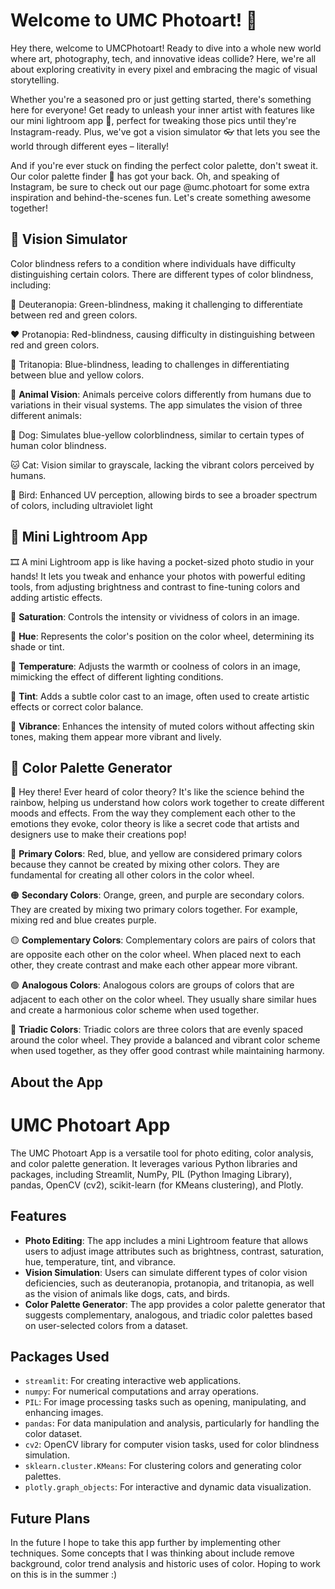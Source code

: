 # Welcome to UMC Photoart! 🎨

Hey there, welcome to UMCPhotoart! Ready to dive into a whole new world where art, photography, tech, and innovative ideas collide? Here, we're all about exploring creativity in every pixel and embracing the magic of visual storytelling.

Whether you're a seasoned pro or just getting started, there's something here for everyone! Get ready to unleash your inner artist with features like our mini lightroom app 📸, perfect for tweaking those pics until they're Instagram-ready. Plus, we've got a vision simulator 👓 that lets you see the world through different eyes – literally!

And if you're ever stuck on finding the perfect color palette, don't sweat it. Our color palette finder 🎨 has got your back. Oh, and speaking of Instagram, be sure to check out our page @umc.photoart for some extra inspiration and behind-the-scenes fun. Let's create something awesome together!

## 🦄 Vision Simulator

Color blindness refers to a condition where individuals have difficulty distinguishing certain colors. There are different types of color blindness, including:

💚 Deuteranopia: Green-blindness, making it challenging to differentiate between red and green colors.

❤️ Protanopia: Red-blindness, causing difficulty in distinguishing between red and green colors.

💙 Tritanopia: Blue-blindness, leading to challenges in differentiating between blue and yellow colors.

🦋 **Animal Vision**: Animals perceive colors differently from humans due to variations in their visual systems. The app simulates the vision of three different animals:

🐶 Dog: Simulates blue-yellow colorblindness, similar to certain types of human color blindness.

🐱 Cat: Vision similar to grayscale, lacking the vibrant colors perceived by humans.

🦜 Bird: Enhanced UV perception, allowing birds to see a broader spectrum of colors, including ultraviolet light

## 📸 Mini Lightroom App

🎞 A mini Lightroom app is like having a pocket-sized photo studio in your hands! It lets you tweak and enhance your photos with powerful editing tools, from adjusting brightness and contrast to fine-tuning colors and adding artistic effects.

📕 **Saturation**: Controls the intensity or vividness of colors in an image.

📔 **Hue**: Represents the color's position on the color wheel, determining its shade or tint.

📘 **Temperature**: Adjusts the warmth or coolness of colors in an image, mimicking the effect of different lighting conditions.

📗 **Tint**: Adds a subtle color cast to an image, often used to create artistic effects or correct color balance.

📙 **Vibrance**: Enhances the intensity of muted colors without affecting skin tones, making them appear more vibrant and lively.

## 🌈 Color Palette Generator

🍭 Hey there! Ever heard of color theory? It's like the science behind the rainbow, helping us understand how colors work together to create different moods and effects. From the way they complement each other to the emotions they evoke, color theory is like a secret code that artists and designers use to make their creations pop!

🔴 **Primary Colors**: Red, blue, and yellow are considered primary colors because they cannot be created by mixing other colors. They are fundamental for creating all other colors in the color wheel.

🟠 **Secondary Colors**: Orange, green, and purple are secondary colors. They are created by mixing two primary colors together. For example, mixing red and blue creates purple.

🟡 **Complementary Colors**: Complementary colors are pairs of colors that are opposite each other on the color wheel. When placed next to each other, they create contrast and make each other appear more vibrant.

🟢 **Analogous Colors**: Analogous colors are groups of colors that are adjacent to each other on the color wheel. They usually share similar hues and create a harmonious color scheme when used together.

🔵 **Triadic Colors**: Triadic colors are three colors that are evenly spaced around the color wheel. They provide a balanced and vibrant color scheme when used together, as they offer good contrast while maintaining harmony.



## About the App
# UMC Photoart App

The UMC Photoart App is a versatile tool for photo editing, color analysis, and color palette generation. It leverages various Python libraries and packages, including Streamlit, NumPy, PIL (Python Imaging Library), pandas, OpenCV (cv2), scikit-learn (for KMeans clustering), and Plotly.

## Features
- **Photo Editing**: The app includes a mini Lightroom feature that allows users to adjust image attributes such as brightness, contrast, saturation, hue, temperature, tint, and vibrance.
- **Vision Simulation**: Users can simulate different types of color vision deficiencies, such as deuteranopia, protanopia, and tritanopia, as well as the vision of animals like dogs, cats, and birds.
- **Color Palette Generator**: The app provides a color palette generator that suggests complementary, analogous, and triadic color palettes based on user-selected colors from a dataset.

## Packages Used
- `streamlit`: For creating interactive web applications.
- `numpy`: For numerical computations and array operations.
- `PIL`: For image processing tasks such as opening, manipulating, and enhancing images.
- `pandas`: For data manipulation and analysis, particularly for handling the color dataset.
- `cv2`: OpenCV library for computer vision tasks, used for color blindness simulation.
- `sklearn.cluster.KMeans`: For clustering colors and generating color palettes.
- `plotly.graph_objects`: For interactive and dynamic data visualization.


## Future Plans
In the future I hope to take this app further by implementing other techniques. Some concepts that I was thinking about include remove background, color trend analysis and historic uses of color. Hoping to work on this is in the summer :) 